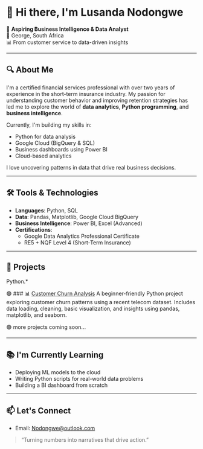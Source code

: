 # 👋 Hi there, I'm Lusanda Nodongwe

🎯 **Aspiring Business Intelligence & Data Analyst**  
📍 George, South Africa  
📊 From customer service to data-driven insights

---

## 🔍 About Me

I'm a certified financial services professional with over two years of experience in the short-term insurance industry. My passion for understanding customer behavior and improving retention strategies has led me to explore the world of **data analytics**, **Python programming**, and **business intelligence**.

Currently, I'm building my skills in:
- Python for data analysis
- Google Cloud (BigQuery & SQL)
- Business dashboards using Power BI
- Cloud-based analytics

I love uncovering patterns in data that drive real business decisions.

---

## 🛠️ Tools & Technologies

- **Languages**: Python, SQL
- **Data**: Pandas, Matplotlib, Google Cloud BigQuery
- **Business Intelligence**: Power BI, Excel (Advanced)
- **Certifications**:
  - Google Data Analytics Professional Certificate
  - RE5 + NQF Level 4 (Short-Term Insurance)
---

## 📂 Projects

 Python.*
 
 🟢  ### 📊 [Customer Churn Analysis](https://github.com/Nodongwe/customer-churn-analysis)
A beginner-friendly Python project exploring customer churn patterns using a recent telecom dataset. Includes data loading, cleaning, basic visualization, and insights using pandas, matplotlib, and seaborn.


🟢  more projects coming soon...

---

## 📚 I'm Currently Learning
- Deploying ML models to the cloud
- Writing Python scripts for real-world data problems
- Building a BI dashboard from scratch

---

## 📫 Let's Connect
- Email: Nodongwe@outlook.com


> “Turning numbers into narratives that drive action.”


<!---
Nodongwe/Nodongwe is a ✨ special ✨ repository because its `README.md` (this file) appears on your GitHub profile.
You can click the Preview link to take a look at your changes.
--->

